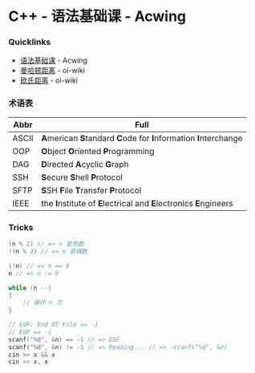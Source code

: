 # C++ - 语法基础课 - Acwing

### Quicklinks

* [语法基础课](https://www.acwing.com/activity/content/introduction/21/) - Acwing
* [曼哈顿距离](https://oi-wiki.org/geometry/distance/#%E6%9B%BC%E5%93%88%E9%A1%BF%E8%B7%9D%E7%A6%BB) - oi-wiki
* [欧氏距离](https://oi-wiki.org/geometry/distance/#%E6%AC%A7%E6%B0%8F%E8%B7%9D%E7%A6%BB) - oi-wiki

### 术语表

|Abbr|Full|
|-|-|
|ASCII|**A**merican **S**tandard **C**ode for **I**nformation **I**nterchange|
|OOP|**O**bject **O**riented **P**rogramming|
|DAG|**D**irected **A**cyclic **G**raph|
|SSH|**S**ecure **S**hell **P**rotocol|
|SFTP|**S**SH **F**ile **T**ransfer **P**rotocol|
|IEEE|the **I**nstitute of **E**lectrical and **E**lectronics **E**ngineers|

### Tricks

```cpp
(n % 2) // => n 是奇数
!(n % 2) // => n 是偶数
```

```cpp
(!n) // => n == 0
n // => n != 0
```

```cpp
while (n --)
{
    // 循环 n 次
}
```

```cpp
// EOF: End Of File == -1
// EOF == -1
scanf("%d", &n) == -1 // => EOF
scanf("%d", &n) != -1 // => Reading... // => ~scanf("%d", &n)
cin >> x && x
cin >> x, x
```

